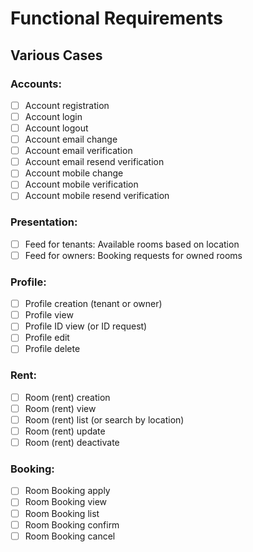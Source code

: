 # Functional Requirements

## Various Cases
### Accounts:
- [ ] Account registration
- [ ] Account login
- [ ] Account logout
- [ ] Account email change
- [ ] Account email verification
- [ ] Account email resend verification
- [ ] Account mobile change
- [ ] Account mobile verification
- [ ] Account mobile resend verification

### Presentation:
- [ ] Feed for tenants: Available rooms based on location
- [ ] Feed for owners: Booking requests for owned rooms

### Profile:
- [ ] Profile creation (tenant or owner)
- [ ] Profile view
- [ ] Profile ID view (or ID request)
- [ ] Profile edit
- [ ] Profile delete

### Rent:
- [ ] Room (rent) creation
- [ ] Room (rent) view
- [ ] Room (rent) list (or search by location)
- [ ] Room (rent) update
- [ ] Room (rent) deactivate

### Booking:
- [ ] Room Booking apply
- [ ] Room Booking view
- [ ] Room Booking list
- [ ] Room Booking confirm
- [ ] Room Booking cancel
